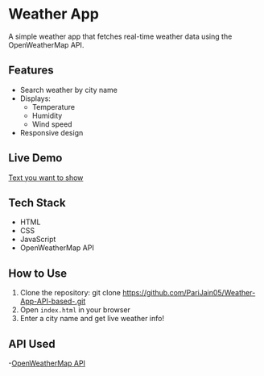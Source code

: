 # Weather App
A simple weather app that fetches real-time weather data using the OpenWeatherMap API.

## Features
- Search weather by city name
- Displays:
   - Temperature
   - Humidity
   - Wind speed
- Responsive design

 ## Live Demo
 [Text you want to show](https://parijain05.github.io/Weather-App-API-based-/)


 ## Tech Stack
 - HTML
 - CSS
 - JavaScript
 - OpenWeatherMap API

## How to Use
1. Clone the repository:
git clone https://github.com/PariJain05/Weather-App-API-based-.git
2. Open `index.html` in your browser
3. Enter a city name and get live weather info!

## API Used
-[OpenWeatherMap API](https://openweathermap.org/api)


 
